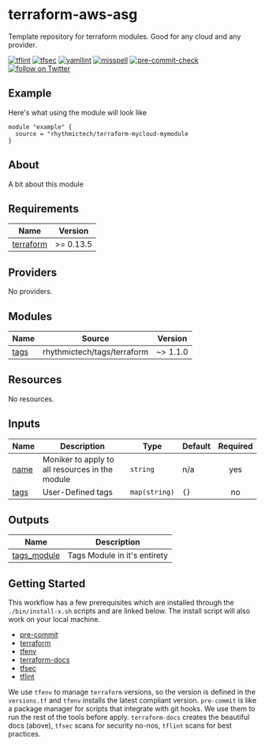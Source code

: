 # terraform-aws-asg
Template repository for terraform modules. Good for any cloud and any provider.

[![tflint](https://github.com/rhythmictech/terraform-aws-asg/workflows/tflint/badge.svg?branch=master&event=push)](https://github.com/rhythmictech/terraform-aws-asg/actions?query=workflow%3Atflint+event%3Apush+branch%3Amaster)
[![tfsec](https://github.com/rhythmictech/terraform-aws-asg/workflows/tfsec/badge.svg?branch=master&event=push)](https://github.com/rhythmictech/terraform-aws-asg/actions?query=workflow%3Atfsec+event%3Apush+branch%3Amaster)
[![yamllint](https://github.com/rhythmictech/terraform-aws-asg/workflows/yamllint/badge.svg?branch=master&event=push)](https://github.com/rhythmictech/terraform-aws-asg/actions?query=workflow%3Ayamllint+event%3Apush+branch%3Amaster)
[![misspell](https://github.com/rhythmictech/terraform-aws-asg/workflows/misspell/badge.svg?branch=master&event=push)](https://github.com/rhythmictech/terraform-aws-asg/actions?query=workflow%3Amisspell+event%3Apush+branch%3Amaster)
[![pre-commit-check](https://github.com/rhythmictech/terraform-aws-asg/workflows/pre-commit-check/badge.svg?branch=master&event=push)](https://github.com/rhythmictech/terraform-aws-asg/actions?query=workflow%3Apre-commit-check+event%3Apush+branch%3Amaster)
<a href="https://twitter.com/intent/follow?screen_name=RhythmicTech"><img src="https://img.shields.io/twitter/follow/RhythmicTech?style=social&logo=twitter" alt="follow on Twitter"></a>

## Example
Here's what using the module will look like
```hcl
module "example" {
  source = "rhythmictech/terraform-mycloud-mymodule
}
```

## About
A bit about this module

<!-- BEGINNING OF PRE-COMMIT-TERRAFORM DOCS HOOK -->
## Requirements

| Name                                                                      | Version   |
|---------------------------------------------------------------------------|-----------|
| <a name="requirement_terraform"></a> [terraform](#requirement\_terraform) | >= 0.13.5 |

## Providers

No providers.

## Modules

| Name                                             | Source                      | Version  |
|--------------------------------------------------|-----------------------------|----------|
| <a name="module_tags"></a> [tags](#module\_tags) | rhythmictech/tags/terraform | ~> 1.1.0 |

## Resources

No resources.

## Inputs

| Name                                           | Description                                     | Type          | Default | Required |
|------------------------------------------------|-------------------------------------------------|---------------|---------|:--------:|
| <a name="input_name"></a> [name](#input\_name) | Moniker to apply to all resources in the module | `string`      | n/a     |   yes    |
| <a name="input_tags"></a> [tags](#input\_tags) | User-Defined tags                               | `map(string)` | `{}`    |    no    |

## Outputs

| Name                                                                    | Description                  |
|-------------------------------------------------------------------------|------------------------------|
| <a name="output_tags_module"></a> [tags\_module](#output\_tags\_module) | Tags Module in it's entirety |
<!-- END OF PRE-COMMIT-TERRAFORM DOCS HOOK -->

## Getting Started
This workflow has a few prerequisites which are installed through the `./bin/install-x.sh` scripts and are linked below. The install script will also work on your local machine. 

- [pre-commit](https://pre-commit.com)
- [terraform](https://terraform.io)
- [tfenv](https://github.com/tfutils/tfenv)
- [terraform-docs](https://github.com/segmentio/terraform-docs)
- [tfsec](https://github.com/tfsec/tfsec)
- [tflint](https://github.com/terraform-linters/tflint)

We use `tfenv` to manage `terraform` versions, so the version is defined in the `versions.tf` and `tfenv` installs the latest compliant version.
`pre-commit` is like a package manager for scripts that integrate with git hooks. We use them to run the rest of the tools before apply. 
`terraform-docs` creates the beautiful docs (above),  `tfsec` scans for security no-nos, `tflint` scans for best practices. 
